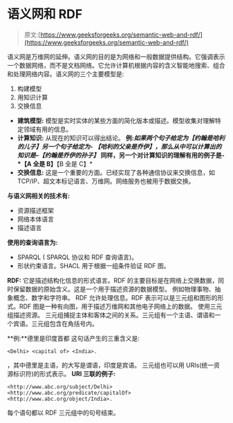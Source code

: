 # 语义网和 RDF

> 原文:[https://www.geeksforgeeks.org/semantic-web-and-rdf/](https://www.geeksforgeeks.org/semantic-web-and-rdf/)

语义网是万维网的延伸。语义网的目的是为网络和一般数据提供结构。它强调表示一个数据网络，而不是文档网络。它允许计算机根据内容的含义智能地搜索、组合和处理网络内容。语义网的三个主要模型是:

1.  构建模型
2.  用知识计算
3.  交换信息

*   **建筑模型:**
    模型是实时实体的某些方面的简化版本或描述。模型收集对理解特定领域有用的信息。
*   **计算知识:**
    从现在的知识可以得出结论。
    **例:**如果两个句子给定为*【约翰是哈利的儿子】*另一个句子给定为- *【哈利的父亲是乔伊】*，那么从中可以计算出的知识是–*【约翰是乔伊的孙子】*
    同样，另一个对计算知识的理解有用的例子是-
    *【A 全是 B】**【B 全是 C】*
*   **交换信息:**
    这是一个重要的方面。已经实现了各种通信协议来交换信息，如 TCP/IP、超文本标记语言、万维网。网络服务也被用于数据交换。

**与语义网相关的技术有:**

*   资源描述框架
*   网络本体语言
*   描述语言

**使用的查询语言为:**

*   SPARQL ( SPARQL 协议和 RDF 查询语言)。
*   形状约束语言。SHACL 用于根据一组条件验证 RDF 图。

**RDF:**
它是描述结构化信息的形式语言。RDF 的主要目标是在网络上交换数据，同时保留数据的原始含义。这是一个用于描述资源的数据模型。
例如物理事物、抽象概念、数字和字符串。
RDF 允许处理信息。RDF 表示可以是三元组和图形的形式。RDF 图是一种有向图，用于描述万维网和其他电子网络上的数据。
使用三元组描述资源。
三元组捕捉主体和客体之间的关系。三元组有一个主语、谓语和一个宾语。三元组包含在角括号内。

**例:**德里是印度首都
这句话产生的三重含义是:

```
<Delhi> <capital of> <India>.
```

，其中德里是主语，的大写是谓语，印度是宾语。
三元组也可以用 URIs(统一资源标识符)的形式表示。
**URI 三联的例子:**

```
<http://www.abc.org/subject/Delhi> 
<http://www.abc.org/predicate/capitalOf> 
<http://www.abc.org/object/India>.
```

每个语句都以 RDF 三元组中的句号结束。